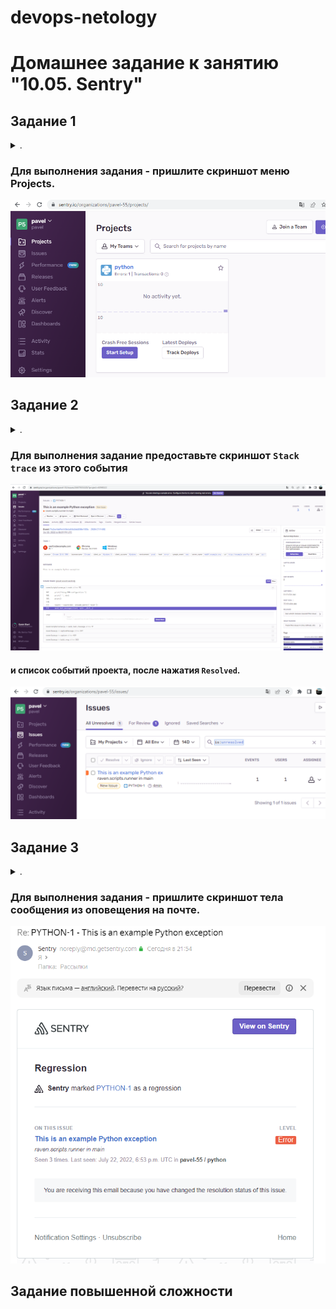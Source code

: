 devops-netology
===============

# Домашнее задание к занятию "10.05. Sentry"

</details>  

## Задание 1

<details><summary>.</summary>

Так как self-hosted Sentry довольно требовательная к ресурсам система, мы будем использовать Free cloud аккаунт.

Free cloud account имеет следующие ограничения:
- 5 000 errors
- 10 000 transactions
- 1 GB attachments

Для подключения Free cloud account:
- зайдите на sentry.io
- нажжмите "Try for free"
- используйте авторизацию через ваш github-account
- далее следуйте инструкциям

Для выполнения задания - пришлите скриншот меню Projects.

</details>  

### Для выполнения задания - пришлите скриншот меню Projects.

![Projects](screen/10_5_1.png)

## Задание 2

<details><summary>.</summary>

Создайте python проект и нажмите `Generate sample event` для генерации тестового события.

Изучите информацию, представленную в событии.

Перейдите в список событий проекта, выберите созданное вами и нажмите `Resolved`.

Для выполнения задание предоставьте скриншот `Stack trace` из этого события и список событий проекта, 
после нажатия `Resolved`.

</details>  

### Для выполнения задание предоставьте скриншот `Stack trace` из этого события 

![Stack trace](screen/10_5_3.png)
#### и список событий проекта, после нажатия `Resolved`.

![Issues](screen/10_5_2.png)

## Задание 3

<details><summary>.</summary>

Перейдите в создание правил алёртинга.

Выберите проект и создайте дефолтное правило алёртинга, без настройки полей.

Снова сгенерируйте событие `Generate sample event`.

Если всё было выполнено правильно - через некоторое время, вам на почту, привязанную к github аккаунту придёт
оповещение о произошедшем событии.

Если сообщение не пришло - проверьте настройки аккаунта Sentry (например привязанную почту), что у вас не было 
`sample issue` до того как вы его сгенерировали и то, что правило алёртинга выставлено по дефолту (во всех полях all).
Также проверьте проект в котором вы создаёте событие, возможно алёрт привязан к другому.

Для выполнения задания - пришлите скриншот тела сообщения из оповещения на почте.

Дополнительно поэкспериментируйте с правилами алёртинга. 
Выбирайте разные условия отправки и создавайте sample events. 

</details>  

### Для выполнения задания - пришлите скриншот тела сообщения из оповещения на почте.

![Сообщение от Sentry на почту](screen/10_5_6.png)

## Задание повышенной сложности

